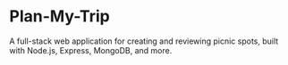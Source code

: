 # Plan-My-Trip
A full-stack web application for creating and reviewing picnic spots, built with Node.js, Express, MongoDB, and more.

